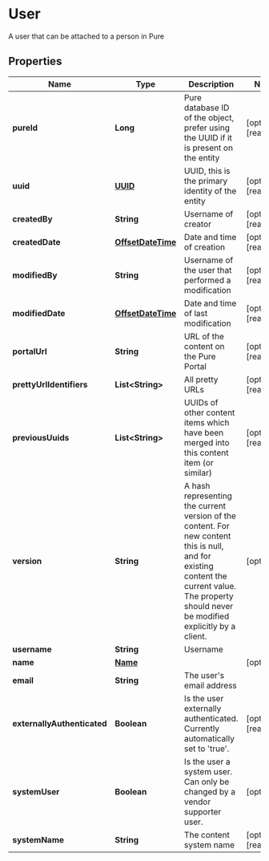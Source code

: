 

# User

A user that can be attached to a person in Pure
## Properties

Name | Type | Description | Notes
------------ | ------------- | ------------- | -------------
**pureId** | **Long** | Pure database ID of the object, prefer using the UUID if it is present on the entity |  [optional] [readonly]
**uuid** | [**UUID**](UUID.md) | UUID, this is the primary identity of the entity |  [optional] [readonly]
**createdBy** | **String** | Username of creator |  [optional] [readonly]
**createdDate** | [**OffsetDateTime**](OffsetDateTime.md) | Date and time of creation |  [optional] [readonly]
**modifiedBy** | **String** | Username of the user that performed a modification |  [optional] [readonly]
**modifiedDate** | [**OffsetDateTime**](OffsetDateTime.md) | Date and time of last modification |  [optional] [readonly]
**portalUrl** | **String** | URL of the content on the Pure Portal |  [optional] [readonly]
**prettyUrlIdentifiers** | **List&lt;String&gt;** | All pretty URLs |  [optional] [readonly]
**previousUuids** | **List&lt;String&gt;** | UUIDs of other content items which have been merged into this content item (or similar) |  [optional] [readonly]
**version** | **String** | A hash representing the current version of the content. For new content this is null, and for existing content the current value. The property should never be modified explicitly by a client. |  [optional]
**username** | **String** | Username | 
**name** | [**Name**](Name.md) |  |  [optional]
**email** | **String** | The user&#39;s email address | 
**externallyAuthenticated** | **Boolean** | Is the user externally authenticated. Currently automatically set to &#39;true&#39;. |  [optional] [readonly]
**systemUser** | **Boolean** | Is the user a system user. Can only be changed by a vendor supporter user. |  [optional]
**systemName** | **String** | The content system name |  [optional] [readonly]



